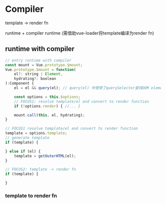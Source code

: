 # Compiler

template -> render fn

runtime + compiler
runtime (需借助vue-loader将template编译为render fn)

## runtime with compiler

```javascript
// entry runtime with compiler
const mount = Vue.prototype.$mount;
Vue.prototype.$mount = function(
    el?: string | Element,
    hydrating?: boolean
):Component {
    el = el && query(el); // query(el) 中使用了querySelector查找DOM element，并返回第一个匹配到的元素；使用的是深度优先先序遍历算法。

    const options = this.$options;
    // FOCUS1: resolve template/el and convert to render function
    if (!options.render) { //... }

    mount.call(this, el, hydrating);
}

// FOCUS1 resolve template/el and convert to render function
template = options.template;
// generate template
if (template) {

} else if (el) {
    template = getOuterHTML(el);
}

// FOCUS2: template -> render fn
if (template) {

}
```

### template to render fn